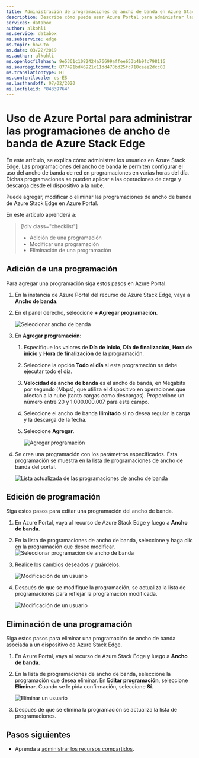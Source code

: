 ```yaml
---
title: Administración de programaciones de ancho de banda en Azure Stack Edge| Microsoft Docs
description: Describe cómo puede usar Azure Portal para administrar las programaciones de ancho de banda de Azure Stack Edge.
services: databox
author: alkohli
ms.service: databox
ms.subservice: edge
ms.topic: how-to
ms.date: 03/22/2019
ms.author: alkohli
ms.openlocfilehash: 9e5361c1082424a76699affee653b4b9fc798116
ms.sourcegitcommit: 877491bd46921c11dd478bd25fc718ceee2dcc08
ms.translationtype: HT
ms.contentlocale: es-ES
ms.lasthandoff: 07/02/2020
ms.locfileid: "84339764"
---
```

# <a name="use-the-azure-portal-to-manage-bandwidth-schedules-on-your-azure-stack-edge"></a>Uso de Azure Portal para administrar las programaciones de ancho de banda de Azure Stack Edge  

En este artículo, se explica cómo administrar los usuarios en Azure Stack Edge. Las programaciones del ancho de banda le permiten configurar el uso del ancho de banda de red en programaciones en varias horas del día. Dichas programaciones se pueden aplicar a las operaciones de carga y descarga desde el dispositivo a la nube.

Puede agregar, modificar o eliminar las programaciones de ancho de banda de Azure Stack Edge en Azure Portal.

En este artículo aprenderá a:

> [!div class="checklist"]
> * Adición de una programación
> * Modificar una programación
> * Eliminación de una programación


## <a name="add-a-schedule"></a>Adición de una programación

Para agregar una programación siga estos pasos en Azure Portal.

1. En la instancia de Azure Portal del recurso de Azure Stack Edge, vaya a **Ancho de banda**.
2. En el panel derecho, seleccione **+ Agregar programación**.

    ![Seleccionar ancho de banda](media/azure-stack-edge-manage-bandwidth-schedules/add-schedule-1.png)

3. En **Agregar programación**: 

   1. Especifique los valores de **Día de inicio**, **Día de finalización**, **Hora de inicio** y **Hora de finalización** de la programación.
   2. Seleccione la opción **Todo el día** si esta programación se debe ejecutar todo el día.
   3. **Velocidad de ancho de banda** es el ancho de banda, en Megabits por segundo (Mbps), que utiliza el dispositivo en operaciones que afectan a la nube (tanto cargas como descargas). Proporcione un número entre 20 y 1.000.000.007 para este campo.
   4. Seleccione el ancho de banda **Ilimitado** si no desea regular la carga y la descarga de la fecha.
   5. Seleccione **Agregar**.

      ![Agregar programación](media/azure-stack-edge-manage-bandwidth-schedules/add-schedule-2.png)

3. Se crea una programación con los parámetros especificados. Esta programación se muestra en la lista de programaciones de ancho de banda del portal.

    ![Lista actualizada de las programaciones de ancho de banda](media/azure-stack-edge-manage-bandwidth-schedules/add-schedule-3.png)

## <a name="edit-schedule"></a>Edición de programación

Siga estos pasos para editar una programación del ancho de banda.

1. En Azure Portal, vaya al recurso de Azure Stack Edge y luego a **Ancho de banda**. 
2. En la lista de programaciones de ancho de banda, seleccione y haga clic en la programación que desee modificar.
    ![Seleccionar programación de ancho de banda](media/azure-stack-edge-manage-bandwidth-schedules/modify-schedule-1.png)

3. Realice los cambios deseados y guárdelos.

    ![Modificación de un usuario](media/azure-stack-edge-manage-bandwidth-schedules/modify-schedule-2.png)

4. Después de que se modifique la programación, se actualiza la lista de programaciones para reflejar la programación modificada.

    ![Modificación de un usuario](media/azure-stack-edge-manage-bandwidth-schedules/modify-schedule-3.png)


## <a name="delete-a-schedule"></a>Eliminación de una programación

Siga estos pasos para eliminar una programación de ancho de banda asociada a un dispositivo de Azure Stack Edge.

1. En Azure Portal, vaya al recurso de Azure Stack Edge y luego a **Ancho de banda**.  

2. En la lista de programaciones de ancho de banda, seleccione la programación que desea eliminar. En **Editar programación**, seleccione **Eliminar**. Cuando se le pida confirmación, seleccione **Sí**.

   ![Eliminar un usuario](media/azure-stack-edge-manage-bandwidth-schedules/delete-schedule-2.png)

3. Después de que se elimina la programación se actualiza la lista de programaciones.


## <a name="next-steps"></a>Pasos siguientes

- Aprenda a [administrar los recursos compartidos](azure-stack-edge-manage-shares.md).
